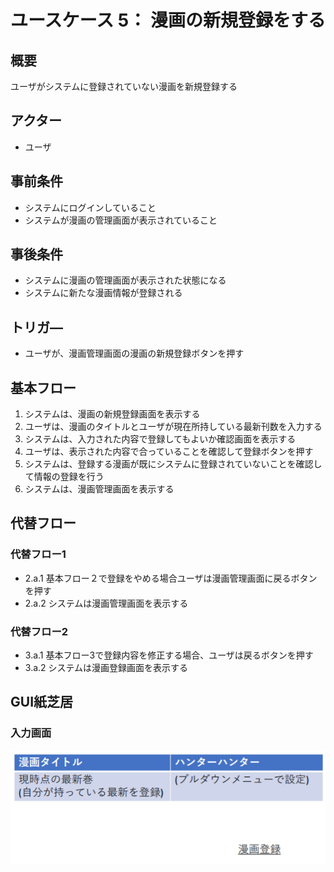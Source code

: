 # ユースケース 5： 漫画の新規登録をする

## 概要
ユーザがシステムに登録されていない漫画を新規登録する

## アクター
- ユーザ

## 事前条件
- システムにログインしていること
- システムが漫画の管理画面が表示されていること

## 事後条件
- システムに漫画の管理画面が表示された状態になる
- システムに新たな漫画情報が登録される

## トリガ―
- ユーザが、漫画管理画面の漫画の新規登録ボタンを押す

## 基本フロー
1. システムは、漫画の新規登録画面を表示する
2. ユーザは、漫画のタイトルとユーザが現在所持している最新刊数を入力する
3. システムは、入力された内容で登録してもよいか確認画面を表示する
4. ユーザは、表示された内容で合っていることを確認して登録ボタンを押す
5. システムは、登録する漫画が既にシステムに登録されていないことを確認して情報の登録を行う
6. システムは、漫画管理画面を表示する

## 代替フロー
### 代替フロー1
- 2.a.1 基本フロー２で登録をやめる場合ユーザは漫画管理画面に戻るボタンを押す
- 2.a.2 システムは漫画管理画面を表示する
### 代替フロー2
- 3.a.1 基本フロー3で登録内容を修正する場合、ユーザは戻るボタンを押す
- 3.a.2 システムは漫画登録画面を表示する

## GUI紙芝居
### 入力画面
<img src="img/usecase05.PNG">

